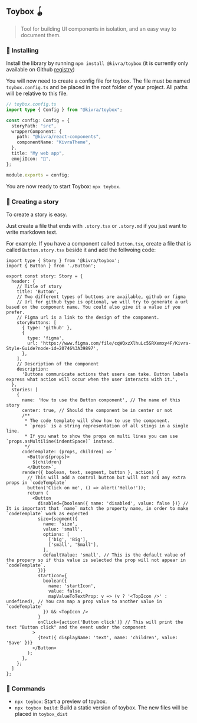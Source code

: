 ## Toybox 🪀

> Tool for building UI components in isolation, and an easy way to document them.

### 🚀 Installing

Install the library by running `npm install @kivra/toybox` (it is currently only available on Github [registry](https://docs.github.com/en/packages/working-with-a-github-packages-registry/working-with-the-npm-registry))

You will now need to create a config file for toybox. The file must be named `toybox.config.ts` and be placed in the root folder of your project. All paths will be relative to this file.

```ts
// toybox.config.ts
import type { Config } from "@kivra/toybox";

const config: Config = {
  storyPath: "src",
  wrapperComponent: {
    path: "@kivra/react-components",
    componentName: "KivraTheme",
  },
  title: "My web app",
  emojiIcon: "🐒",
};

module.exports = config;
```

You are now ready to start Toybox: `npx toybox`.

### 🤩 Creating a story

To create a story is easy.

Just create a file that ends with `.story.tsx` or `.story.md` if you just want to write markdown text.

For example. If you have a component called `Button.tsx`, create a file that is called `Button.story.tsx` beside it and add the follwoing code:

```tsx
import type { Story } from '@kivra/toybox';
import { Button } from './Button';

export const story: Story = {
  header: {
    // Title of story
    title: 'Button',
    // Two different types of buttons are available, github or figma
    // Url for github type is optional, we will try to generate a url based on the component name. You could also give it a value if you prefer.
    // Figma url is a link to the design of the component.
    storyButtons: [
      { type: 'github' },
      {
        type: 'figma',
        url: 'https://www.figma.com/file/cqWQxzXlhuLc5SRXemxy4F/Kivra-Style-Guide?node-id=20746%3A39897',
      },
    ],
    // Description of the component
    description:
      'Buttons communicate actions that users can take. Button labels express what action will occur when the user interacts with it.',
  },
  stories: [
    {
      name: 'How to use the Button component', // The name of this story
      center: true, // Should the component be in center or not
      /**
       * The code template will show how to use the component.
       * `props` is a string representation of all stings in a single line.
       * If you wnat to show the props on multi lines you can use `props.asMultiline(indentSpace)` instead.
       */
      codeTemplate: (props, children) => `
        <Button${props}>
          ${children}
        </Button>`,
      render({ boolean, text, segment, button }, action) {
        // This will add a control button but will not add any extra props in `codeTemplate`
        button('Click on me', () => alert('Hello!'));
        return (
          <Button
            disabled={boolean({ name: 'disabled', value: false })} // It is important that `name` match the property name, in order to make `codeTemplate` work as expected
            size={segment({
              name: 'size',
              value: 'small',
              options: [
                ['big', 'Big'],
                ['small', 'Small'],
              ],
              defaultValue: 'small', // This is the default value of the propery so if this value is selected the prop will not appear in `codeTemplate`.
            })}
            startIcon={
              boolean({
                name: 'startIcon',
                value: false,
                mapValueToTextProp: v => (v ? '<TopIcon />' : undefined), // You can map a prop value to another value in `codeTemplate`
              }) && <TopIcon />
            }
            onClick={action('Button click')} // This will print the text "Button click" and the event under the component
          >
            {text({ displayName: 'text', name: 'children', value: 'Save' })}
          </Button>
        );
      },
    };
  ]
};
```

### 🧞 Commands

- `npx toybox`: Start a preview of toybox.
- `npx toybox build`: Build a static version of toybox. The new files will be placed in `toybox_dist`
